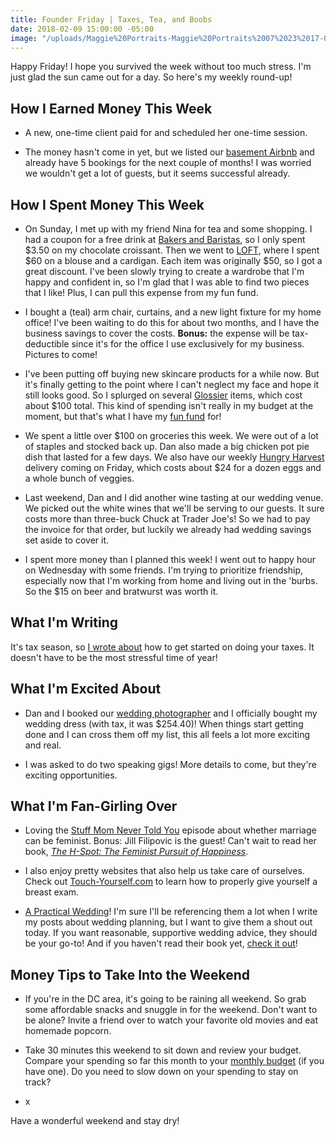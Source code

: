 ```yaml
---
title: Founder Friday | Taxes, Tea, and Boobs
date: 2018-02-09 15:00:00 -05:00
image: "/uploads/Maggie%20Portraits-Maggie%20Portraits%2007%2023%2017-0025.jpg"
---
```


Happy Friday! I hope you survived the week without too much stress. I'm just glad the sun came out for a day. So here's my weekly round-up!

## How I Earned Money This Week

* A new, one-time client paid for and scheduled her one-time session.

* The money hasn't come in yet, but we listed our [basement Airbnb](https://www.airbnb.com/rooms/21754745?=&s=41&ref_device_id=df23617cff9a0aee816d728fcdeaf31b88da1585&user_id=8094455&_branch_match_id=489896607236963490) and already have 5 bookings for the next couple of months! I was worried we wouldn't get a lot of guests, but it seems successful already. 

## How I Spent Money This Week

* On Sunday, I met up with my friend Nina for tea and some shopping. I had a coupon for a free drink at [Bakers and Baristas](https://www.bakersandbaristas.com/), so I only spent $3.50 on my chocolate croissant. Then we went to [LOFT](https://www.loft.com/), where I spent $60 on a blouse and a cardigan. Each item was originally $50, so I got a great discount. I've been slowly trying to create a wardrobe that I'm happy and confident in, so I'm glad that I was able to find two pieces that I like! Plus, I can pull this expense from my fun fund.

* I bought a (teal) arm chair, curtains, and a new light fixture for my home office! I've been waiting to do this for about two months, and I have the business savings to cover the costs. **Bonus:** the expense will be tax-deductible since it's for the office I use exclusively for my business. Pictures to come!

* I've been putting off buying new skincare products for a while now. But it's finally getting to the point where I can't neglect my face and hope it still looks good. So I splurged on several [Glossier](http://bff.glossier.com/hWsVP) items, which cost about $100 total. This kind of spending isn't really in my budget at the moment, but that's what I have my [fun fund](https://www.maggiegermano.com/blog/budgeting-for-the-fun-stuff/) for!

* We spent a little over $100 on groceries this week. We were out of a lot of staples and stocked back up. Dan also made a big chicken pot pie dish that lasted for a few days. We also have our weekly [Hungry Harvest](http://hharvest.net/m5didTk) delivery coming on Friday, which costs about $24 for a dozen eggs and a whole bunch of veggies.

* Last weekend, Dan and I did another wine tasting at our wedding venue. We picked out the white wines that we'll be serving to our guests. It sure costs more than three-buck Chuck at Trader Joe's! So we had to pay the invoice for that order, but luckily we already had wedding savings set aside to cover it. 

* I spent more money than I planned this week! I went out to happy hour on Wednesday with some friends. I'm trying to prioritize friendship, especially now that I'm working from home and living out in the 'burbs. So the $15 on beer and bratwurst was worth it. 

## What I'm Writing

It's tax season, so [I wrote about](https://www.maggiegermano.com/blog/how-to-do-your-taxes/) how to get started on doing your taxes. It doesn't have to be the most stressful time of year!

## What I'm Excited About

* Dan and I booked our [wedding photographer](http://www.barbaraophotography.com/) and I officially bought my wedding dress (with tax, it was $254.40)! When things start getting done and I can cross them off my list, this all feels a lot more exciting and real.

* I was asked to do two speaking gigs! More details to come, but they're exciting opportunities.

## What I'm Fan-Girling Over

* Loving the [Stuff Mom Never Told You](https://www.stuffmomnevertoldyou.com/podcasts/can-marriage-be-feminist.htm) episode about whether marriage can be feminist. Bonus: Jill Filipovic is the guest! Can't wait to read her book, *[The H-Spot: The Feminist Pursuit of Happiness](https://www.amazon.com/H-Spot-Feminist-Pursuit-Happiness/dp/1568585470)*.

* I also enjoy pretty websites that also help us take care of ourselves. Check out [Touch-Yourself.com](http://touch-yourself.com/) to learn how to properly give yourself a breast exam.

* [A Practical Wedding](https://apracticalwedding.com/)! I'm sure I'll be referencing them a lot when I write my posts about wedding planning, but I want to give them a shout out today. If you want reasonable, supportive wedding advice, they should be your go-to! And if you haven't read their book yet, [check it out](https://www.amazon.com/Practical-Wedding-Affordable-Meaningful-Celebration/dp/0738215155)!

## Money Tips to Take Into the Weekend

* If you're in the DC area, it's going to be raining all weekend. So grab some affordable snacks and snuggle in for the weekend. Don't want to be alone? Invite a friend over to watch your favorite old movies and eat homemade popcorn.

* Take 30 minutes this weekend to sit down and review your budget. Compare your spending so far this month to your [monthly budget](https://www.maggiegermano.com/blog/budgeting-101/) (if you have one). Do you need to slow down on your spending to stay on track? 

* x

Have a wonderful weekend and stay dry!